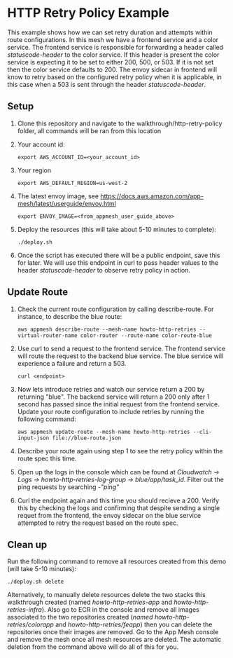 # HTTP Retry Policy Example

This example shows how we can set retry duration and attempts within route configurations. In this mesh we have a frontend service and a color service. 
The frontend service is responsible for forwarding a header called _statuscode-header_ to the color service. 
If this header is present the color service is expecting it to be set to either 200, 500, or 503. If it is not set then the color service defaults to 200.
The envoy sidecar in frontend will know to retry based on the configured retry policy when it is applicable, in this case when a 503 is sent through the header _statuscode-header_.  

## Setup

1. Clone this repository and navigate to the walkthrough/http-retry-policy folder, all commands will be ran from this location

2. Your account id:
    ```
    export AWS_ACCOUNT_ID=<your_account_id>
    ```

3. Your region
    ```
    export AWS_DEFAULT_REGION=us-west-2
    
    ```
4. The latest envoy image, see https://docs.aws.amazon.com/app-mesh/latest/userguide/envoy.html
   ```
   export ENVOY_IMAGE=<from_appmesh_user_guide_above>
   ```
    
5. Deploy the resources (this will take about 5-10 minutes to complete):
    ```
    ./deploy.sh
    ```
   
6. Once the script has executed there will be a public endpoint, save this for later.
We will use this endpoint in curl to pass header values to the header _statuscode-header_ to observe retry policy in action.

## Update Route

1. Check the current route configuration by calling describe-route. For instance, to describe the blue route:
    ```
    aws appmesh describe-route --mesh-name howto-http-retries --virtual-router-name color-router --route-name color-route-blue
    ```
    
2. Use curl to send a request to the frontend service. The frontend service will route the request to the backend blue service.
The blue service will experience a failure and return a 503. 
    ```
    curl <endpoint>
    ``` 
    
3. Now lets introduce retries and watch our service return a 200 by returning "blue". The backend service will return a 200 only after 1 second has passed since the initial request from the frontend service. Update your route configuration to include retries by running the following command:
    ```
    aws appmesh update-route --mesh-name howto-http-retries --cli-input-json file://blue-route.json
    ```       
    
4. Describe your route again using step 1 to see the retry policy within the route spec this time. 

5. Open up the logs in the console which can be found at _Cloudwatch -> Logs -> howto-http-retries-log-group -> blue/app/task_id_. Filter out the ping requests by searching _-"ping"_

6. Curl the endpoint again and this time you should recieve a 200. Verify this by checking the logs and confirming that despite sending a single requet from the frontend, 
the envoy sidecar on the blue service attempted to retry the request based on the route spec. 

## Clean up 

Run the following command to remove all resources created from this demo (will take 5-10 minutes): 
```
./deploy.sh delete
```

Alternatively, to manually delete resources delete the two stacks this walkthrough created (named _howto-http-retries-app_ and _howto-http-retries-infra_). 
Also go to ECR in the console and remove all images associated to the two repositories created (_named howto-http-retries/colorapp_ and _howto-http-retries/feapp_) 
then you can delete the repositories once their images are removed. Go to the App Mesh console and remove the mesh once all mesh resources are deleted. 
The automatic deletion from the command above will do all of this for you. 
